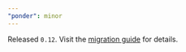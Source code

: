 ```yaml
---
"ponder": minor
---
```


Released `0.12`. Visit the [migration guide](https://ponder.sh/docs/migration-guide#012) for details.
